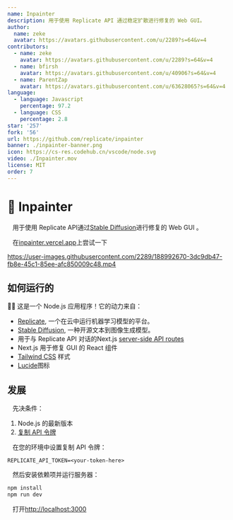 ```yaml
---
name: Inpainter
description: 用于使用 Replicate API 通过稳定扩散进行修复的 Web GUI。
author:
  name: zeke
  avatar: https://avatars.githubusercontent.com/u/2289?s=64&v=4
contributors:
  - name: zeke
    avatar: https://avatars.githubusercontent.com/u/2289?s=64&v=4
  - name: bfirsh
    avatar: https://avatars.githubusercontent.com/u/40906?s=64&v=4
  - name: ParentZap
    avatar: https://avatars.githubusercontent.com/u/63628065?s=64&v=4
language:
  - language: Javascript
    percentage: 97.2
  - language: CSS
    percentage: 2.8
star: '257'
fork: '56'
url: https://github.com/replicate/inpainter
banner: ./inpainter-banner.png
icon: https://cs-res.codehub.cn/vscode/node.svg
video: ./Inpainter.mov
license: MIT
order: 7
---
```


# 🎨 Inpainter

&nbsp; &nbsp;用于使用 Replicate API通过[Stable Diffusion](https://replicate.com/stability-ai/stable-diffusion)进行修复的 Web GUI 。

&nbsp; &nbsp;在[inpainter.vercel.app](https://inpainter.vercel.app/)上尝试一下

https://user-images.githubusercontent.com/2289/188992670-3dc9db47-fb8e-45c1-85ee-afc850009c48.mp4

## 如何运行的

🐢🚀 这是一个 Node.js 应用程序！它的动力来自：

- [Replicate](https://replicate.com/), 一个在云中运行机器学习模型的平台。
- [Stable Diffusion](https://replicate.com/stability-ai/stable-diffusion), 一种开源文本到图像生成模型。
- 用于与 Replicate API 对话的Next.js [server-side API routes](pages/api) 
- Next.js 用于修复 GUI 的 React 组件
- [Tailwind CSS](https://tailwindcss.com/) 样式
- [Lucide](https://lucide.dev/)图标

## 发展

&nbsp; &nbsp;先决条件：


1. Node.js 的最新版本
2. [复制 API 令牌](https://replicate.com/account)


&nbsp; &nbsp;在您的环境中设置复制 API 令牌：
```
REPLICATE_API_TOKEN=<your-token-here>
```

&nbsp; &nbsp;然后安装依赖项并运行服务器：
```sh
npm install
npm run dev
```

&nbsp; &nbsp;打开[http://localhost:3000](http://localhost:3000)

